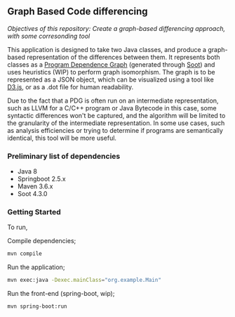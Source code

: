 ## Graph Based Code differencing

_Objectives of this repository: Create a graph-based differencing approach, with some corresonding tool_

This application is designed to take two Java classes, and produce a graph-based representation of the differences between them. 
It represents both classes as a [Program Dependence Graph](https://dl.acm.org/doi/10.1145/24039.24041) (generated through [Soot](https://github.com/soot-oss/soot)) and uses heuristics (WIP) to perform graph isomorphism.
The graph is to be represented as a JSON object, which can be visualized using a tool like [D3.js](https://d3js.org/), or as a .dot file for human readability.

Due to the fact that a PDG is often run on an intermediate representation, such as LLVM for a C/C++ program or Java Bytecode in this case, some syntactic differences won't be captured, and the algorithm will be limited to the granularity of the intermediate representation.
In some use cases, such as analysis efficiencies or trying to determine if programs are semantically identical, this tool will be more useful.

### Preliminary list of dependencies
 - Java 8
 - Springboot 2.5.x
 - Maven 3.6.x
 - Soot 4.3.0

### Getting Started

To run,

Compile dependencies;
```bash
mvn compile
```

Run the application;
```bash
mvn exec:java -Dexec.mainClass="org.example.Main"
```

Run the front-end (spring-boot, wip);
```bash
mvn spring-boot:run
```